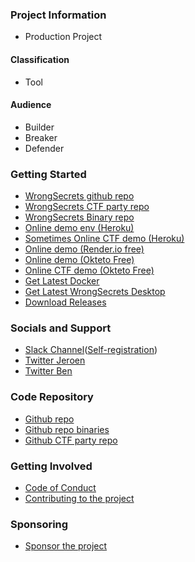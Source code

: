 ### Project Information

* <i class="fas fa-city" style="color:#53AAE5;"></i> Production Project

#### Classification

* <i class="fas fa-tools" style="color:#233e81;"></i> Tool

#### Audience

* <i class="fas fa-toolbox" style="color:#233e81;"></i> Builder
* <i class="fas fa-hammer" style="color:#233e81;"></i> Breaker
* <i class="fas fa-shield-alt" style="color:#233e81;"></i> Defender

### Getting Started

* [WrongSecrets github repo](https://github.com/OWASP/wrongsecrets "Github Repository")
* [WrongSecrets CTF party repo](https://github.com/OWASP/wrongsecrets-ctf-party "Github Repository for CTF party")
* [WrongSecrets Binary repo](https://github.com/OWASP/wrongsecrets-binaries "Github Repository for Binary challenges")
* [Online demo env (Heroku)](https://wrongsecrets.herokuapp.com/ "Online demo on a Heroku Dyno")
* [Sometimes Online CTF demo (Heroku)](https://wrongsecrets-ctf.herokuapp.com/ "Online demo on a Heroku Dyno, which is not always up")
* [Online demo (Render.io free)](https://wrongsecrets.onrender.com/ "Online demo on a free Render.io instance")
* [Online demo (Okteto Free)](https://wrongsecrets-commjoen.cloud.okteto.net/ "Online demo on a free Okteto namespace")
* [Online CTF demo (Okteto Free)](https://wrongsecrets-ctf-commjoen.cloud.okteto.net/ "Online CTF demo on a free Okteto namespace")
* [Get Latest Docker](https://hub.docker.com/r/jeroenwillemsen/wrongsecrets "WrongSecrets docker container")
* [Get Latest WrongSecrets Desktop](https://hub.docker.com/r/jeroenwillemsen/wrongsecrets-desktop "WrongSecrets-desktop docker container")
* [Download Releases](https://github.com/OWASP/wrongsecrets/releases "WrongSecrets releases")

### Socials and Support

* [Slack Channel](https://owasp.slack.com/messages/project-wrongsecrets "OWASP Slack")([Self-registration](https://owasp.org/slack/invite "Get yourself invited to OWASP Slack"))
* [Twitter Jeroen](https://twitter.com/commjoenie "Twitter Jeroen Willemsen")
* [Twitter Ben](https://twitter.com/BJFdeHaan "Twitter Ben de Haan")

### Code Repository

* [Github repo](https://github.com/OWASP/wrongsecrets "Github Repository")
* [Github repo binaries](https://github.com/OWASP/wrongsecrets-binaries "Github Repository for the binary challenges")
* [Github CTF party repo](https://github.com/OWASP/wrongsecrets-ctf-party "Github Repository for WrongSecrets CTF Party")

### Getting Involved

* [Code of Conduct](https://github.com/OWASP/wrongsecrets/blob/master/CODE_OF_CONDUCT.md)
* [Contributing to the project](https://github.com/OWASP/wrongsecrets/blob/master/CONTRIBUTING.md)

### Sponsoring

* [Sponsor the project](https://owasp.org/donate/?reponame=www-project-wrongsecrets&title=OWASP+wrongsecrets)
